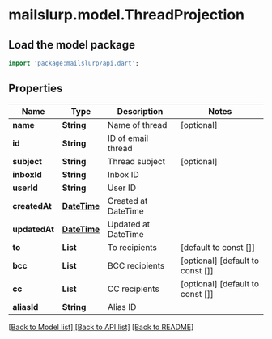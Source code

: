 # mailslurp.model.ThreadProjection

## Load the model package
```dart
import 'package:mailslurp/api.dart';
```

## Properties
Name | Type | Description | Notes
------------ | ------------- | ------------- | -------------
**name** | **String** | Name of thread | [optional] 
**id** | **String** | ID of email thread | 
**subject** | **String** | Thread subject | [optional] 
**inboxId** | **String** | Inbox ID | 
**userId** | **String** | User ID | 
**createdAt** | [**DateTime**](DateTime) | Created at DateTime | 
**updatedAt** | [**DateTime**](DateTime) | Updated at DateTime | 
**to** | **List<String>** | To recipients | [default to const []]
**bcc** | **List<String>** | BCC recipients | [optional] [default to const []]
**cc** | **List<String>** | CC recipients | [optional] [default to const []]
**aliasId** | **String** | Alias ID | 

[[Back to Model list]](../README#documentation-for-models) [[Back to API list]](../README#documentation-for-api-endpoints) [[Back to README]](../README)


